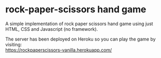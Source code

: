 # rock-paper-scissors hand game
A simple implementation of rock paper scissors hand game using just HTML, CSS and Javascript (no framework).<br>

The server has been deployed on Heroku so you can play the game by visiting: <br>
https://rockpaperscissors-vanilla.herokuapp.com/
